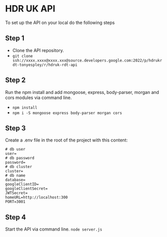 # HDR UK API
To set up the API on your local do the following steps

## Step 1
* Clone the API repository.
* ```git clone ssh://xxxx.xxxx@xxxx.xxx@source.developers.google.com:2022/p/hdrukrdt-tonyespley/r/hdruk-rdt-api```

## Step 2 
Run the npm install and add mongoose, express, body-parser, morgan and cors modules via command line.
* ```npm install```
* ```npm i -S mongoose express body-parser morgan cors```

## Step 3
Create a .env file in the root of the project with this content:

```
# db user
user=
# db password
password=
# db cluster
cluster=
# db name
database=
googleClientID=
googleClientSecret=
JWTSecret=
homeURL=http://localhost:300
PORT=3001
```

## Step 4
Start the API via command line.
```node server.js```
